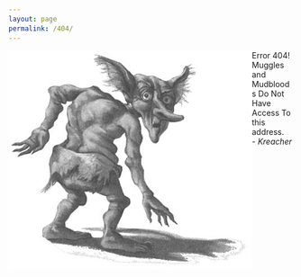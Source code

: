 ```yaml
---
layout: page
permalink: /404/
---
```


<div style="float:left;"><img src="/assets/img/kreacher.png" /></div>
<div class="error">
<div class="error404"> Error 404! </div>
<div class="error404Message">Muggles and Mudbloods Do Not Have Access To this address.</div>
<div class="error404Ending"><em>- Kreacher</em></div>
</div>


